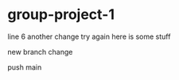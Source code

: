 # group-project-1




line 6
another change
try again
here is some stuff

new branch change

push main 